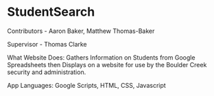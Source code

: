 # StudentSearch
Contributors - Aaron Baker, Matthew Thomas-Baker

Supervisor - Thomas Clarke

What Website Does:
Gathers Information on Students from Google Spreadsheets then Displays on a website for use by the Boulder Creek security and administration.

App Languages: Google Scripts, HTML, CSS, Javascript
